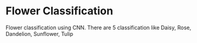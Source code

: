 # Flower Classification
Flower classification using CNN. There are 5 classification like Daisy, Rose, Dandelion, Sunflower, Tulip
